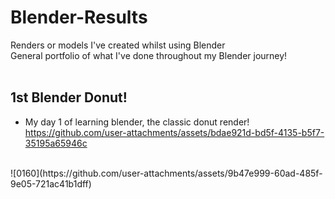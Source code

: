 # Blender-Results
Renders or models I've created whilst using Blender
<br/>
General portfolio of what I've done throughout my Blender journey!
<br/>
<br/>
## 1st Blender Donut!
- My day 1 of learning blender, the classic donut render! <br/>
https://github.com/user-attachments/assets/bdae921d-bd5f-4135-b5f7-35195a65946c
<br/>
![0160](https://github.com/user-attachments/assets/9b47e999-60ad-485f-9e05-721ac41b1dff)
